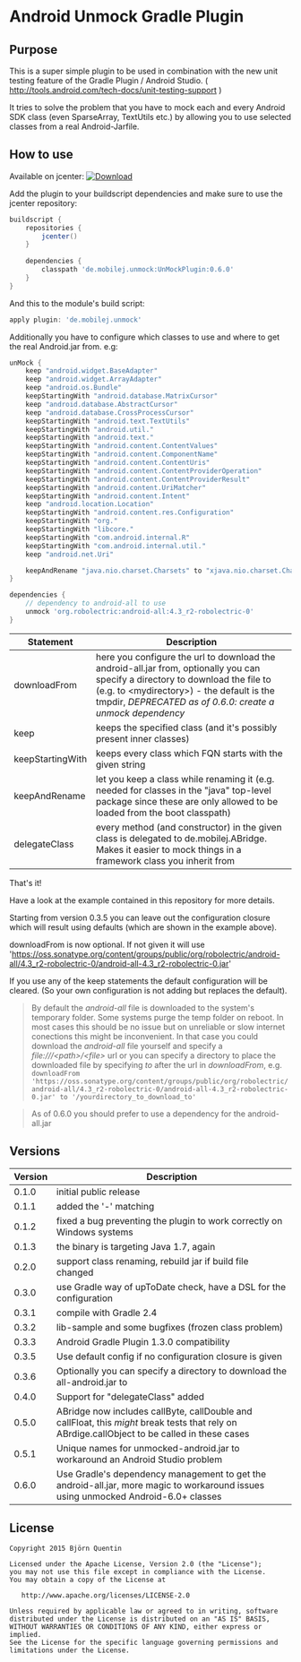 # Android Unmock Gradle Plugin

## Purpose

This is a super simple plugin to be used in combination with the new unit testing feature of the Gradle Plugin / Android Studio. ( http://tools.android.com/tech-docs/unit-testing-support )

It tries to solve the problem that you have to mock each and every Android SDK class (even SparseArray, TextUtils etc.) by allowing you to use selected classes from a real Android-Jarfile.

## How to use

Available on jcenter: [ ![Download](https://api.bintray.com/packages/bjoernq/maven/de.mobilej.unmock/images/download.svg) ](https://bintray.com/bjoernq/maven/de.mobilej.unmock/_latestVersion)

Add the plugin to your buildscript dependencies and make sure to use the jcenter repository:

```groovy
buildscript {
    repositories {
        jcenter()
    }
    
    dependencies {
        classpath 'de.mobilej.unmock:UnMockPlugin:0.6.0'
    }
}
```

And this to the module's build script:

```groovy
apply plugin: 'de.mobilej.unmock'
```

Additionally you have to configure which classes to use and where to get the real Android.jar from. e.g:

```groovy
unMock {
    keep "android.widget.BaseAdapter"
    keep "android.widget.ArrayAdapter"
    keep "android.os.Bundle"
    keepStartingWith "android.database.MatrixCursor"
    keep "android.database.AbstractCursor"
    keep "android.database.CrossProcessCursor"
    keepStartingWith "android.text.TextUtils"
    keepStartingWith "android.util."
    keepStartingWith "android.text."
    keepStartingWith "android.content.ContentValues"
    keepStartingWith "android.content.ComponentName"
    keepStartingWith "android.content.ContentUris"
    keepStartingWith "android.content.ContentProviderOperation"
    keepStartingWith "android.content.ContentProviderResult"
    keepStartingWith "android.content.UriMatcher"
    keepStartingWith "android.content.Intent"
    keep "android.location.Location"
    keepStartingWith "android.content.res.Configuration"
    keepStartingWith "org."
    keepStartingWith "libcore."
    keepStartingWith "com.android.internal.R"
    keepStartingWith "com.android.internal.util."
    keep "android.net.Uri"

    keepAndRename "java.nio.charset.Charsets" to "xjava.nio.charset.Charsets"
}

dependencies {
    // dependency to android-all to use
    unmock 'org.robolectric:android-all:4.3_r2-robolectric-0'
}

```

|Statement|Description|
|-------|-----------|
|downloadFrom|here you configure the url to download the android-all.jar from, optionally you can specify a directory to download the file to (e.g. to \<mydirectory\>) - the default is the tmpdir, _DEPRECATED as of 0.6.0: create a unmock dependency_|
|keep|keeps the specified class (and it's possibly present inner classes)|
|keepStartingWith|keeps every class which FQN starts with the given string|
|keepAndRename|let you keep a class while renaming it (e.g. needed for classes in the "java" top-level package since these are only allowed to be loaded from the boot classpath)|
|delegateClass|every method (and constructor) in the given class is delegated to de.mobilej.ABridge. Makes it easier to mock things in a framework class you inherit from|

That's it!

Have a look at the example contained in this repository for more details.

Starting from version 0.3.5 you can leave out the configuration closure which will result using defaults (which are shown in the example above).

downloadFrom is now optional. If not given it will use 'https://oss.sonatype.org/content/groups/public/org/robolectric/android-all/4.3_r2-robolectric-0/android-all-4.3_r2-robolectric-0.jar'

If you use any of the keep statements the default configuration will be cleared. (So your own configuration is not adding but replaces the default).

> By default the _android-all_ file is downloaded to the system's temporary folder. Some systems purge the temp folder on reboot. In most cases this should be no issue but on unreliable or slow internet conections this might be inconvenient. In that case you could download the _android-all_ file yourself and specify a _file:///\<path\>/\<file\>_ url or you can specify a directory to place the downloaded file by specifying _to_ after the url in _downloadFrom_, e.g. ```downloadFrom 'https://oss.sonatype.org/content/groups/public/org/robolectric/android-all/4.3_r2-robolectric-0/android-all-4.3_r2-robolectric-0.jar' to '/yourdirectory_to_download_to'```

> As of 0.6.0 you should prefer to use a dependency for the android-all.jar

## Versions

|Version|Description|
|-------|-----------|
|0.1.0|initial public release|
|0.1.1|added the '-' matching|
|0.1.2|fixed a bug preventing the plugin to work correctly on Windows systems|
|0.1.3|the binary is targeting Java 1.7, again|
|0.2.0|support class renaming, rebuild jar if build file changed|
|0.3.0|use Gradle way of upToDate check, have a DSL for the configuration|
|0.3.1|compile with Gradle 2.4|
|0.3.2|lib-sample and some bugfixes (frozen class problem)|
|0.3.3|Android Gradle Plugin 1.3.0 compatibility|
|0.3.5|Use default config if no configuration closure is given|
|0.3.6|Optionally you can specify a directory to download the all-android.jar to|
|0.4.0|Support for "delegateClass" added|
|0.5.0|ABridge now includes callByte, callDouble and callFloat, this _might_ break tests that rely on ABrdige.callObject to be called in these cases|
|0.5.1|Unique names for unmocked-android.jar to workaround an Android Studio problem|
|0.6.0|Use Gradle's dependency management to get the android-all.jar, more magic to workaround issues using unmocked Android-6.0+ classes|

## License

```
Copyright 2015 Björn Quentin

Licensed under the Apache License, Version 2.0 (the "License");
you may not use this file except in compliance with the License.
You may obtain a copy of the License at

   http://www.apache.org/licenses/LICENSE-2.0

Unless required by applicable law or agreed to in writing, software
distributed under the License is distributed on an "AS IS" BASIS,
WITHOUT WARRANTIES OR CONDITIONS OF ANY KIND, either express or implied.
See the License for the specific language governing permissions and
limitations under the License.
```
